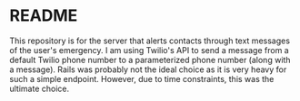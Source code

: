 # README

This repository is for the server that alerts contacts through text messages of the user's emergency. I am using Twilio's API to send a message from a default Twilio phone number to a parameterized phone number (along with a message). Rails was probably not the ideal choice as it is very heavy for such a simple endpoint. However, due to time constraints, this was the ultimate choice.

